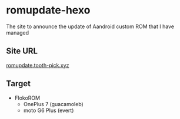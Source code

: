 # romupdate-hexo

The site to announce the update of Aandroid custom ROM that I have managed

## Site URL
[romupdate.tooth-pick.xyz](https://romupdate.tooth-pick.xyz/)

## Target

- FlokoROM
    - OnePlus 7 (guacamoleb)
    - moto G6 Plus (evert)
